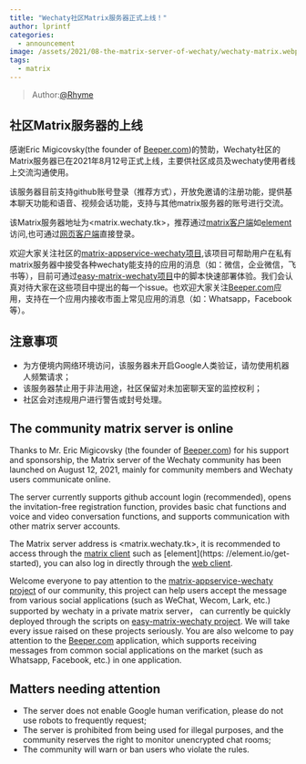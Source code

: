 ```yaml
---
title: "Wechaty社区Matrix服务器正式上线！"
author: lprintf
categories:
  - announcement
image: /assets/2021/08-the-matrix-server-of-wechaty/wechaty-matrix.webp
tags:
  - matrix
---
```


> Author:[@Rhyme](https://github.com/lprintf)

## 社区Matrix服务器的上线

感谢Eric Migicovsky(the founder of [Beeper.com](https://www.beeper.com/))的赞助，Wechaty社区的Matrix服务器已在2021年8月12号正式上线，主要供社区成员及wechaty使用者线上交流沟通使用。

该服务器目前支持github账号登录（推荐方式），开放免邀请的注册功能，提供基本聊天功能和语音、视频会话功能，支持与其他matrix服务器的账号进行交流。

该Matrix服务器地址为<matrix.wechaty.tk>，推荐通过[matrix客户端](https://matrix.org/docs/projects/try-matrix-now.html#clients)如[element](https://element.io/get-started)访问,也可通过[网页客户端](https://element.wechaty.tk/#/login)直接登录。

欢迎大家关注社区的[matrix-appservice-wechaty项目](https://github.com/wechaty/matrix-appservice-wechaty),该项目可帮助用户在私有matrix服务器中接受各种wechaty能支持的应用的消息（如：微信，企业微信，飞书等），目前可通过[easy-matrix-wechaty项目](https://github.com/lprintf/easy-matrix-wechaty)中的脚本快速部署体验。我们会认真对待大家在这些项目中提出的每一个issue。也欢迎大家关注[Beeper.com](https://www.beeper.com/)应用，支持在一个应用内接收市面上常见应用的消息（如：Whatsapp，Facebook等）。

## 注意事项

- 为方便境内网络环境访问，该服务器未开启Google人类验证，请勿使用机器人频繁请求；
- 该服务器禁止用于非法用途，社区保留对未加密聊天室的监控权利；
- 社区会对违规用户进行警告或封号处理。

## The community matrix server is online

Thanks to Mr. Eric Migicovsky (the founder of [Beeper.com](https://www.beeper.com/)) for his support and sponsorship, the Matrix server of the Wechaty community has been launched on August 12, 2021, mainly for community members and Wechaty users communicate online.

The server currently supports github account login (recommended), opens the invitation-free registration function, provides basic chat functions and voice and video conversation functions, and supports communication with other matrix server accounts.

The Matrix server address is <matrix.wechaty.tk>, it is recommended to access through the [matrix client](https://matrix.org/docs/projects/try-matrix-now.html#clients) such as [element](https: //element.io/get-started), you can also log in directly through the [web client](https://element.wechaty.tk/#/login).

Welcome everyone to pay attention to the [matrix-appservice-wechaty project](https://github.com/wechaty/matrix-appservice-wechaty) of our community, this project can help users accept the message from various social applications (such as WeChat, Wecom, Lark, etc.) supported by wechaty in a private matrix server， can currently be quickly deployed through the scripts on [easy-matrix-wechaty project](https://github.com/lprintf/easy-matrix-wechaty). We will take every issue raised on these projects seriously. You are also welcome to pay attention to the [Beeper.com](https://www.beeper.com/) application, which supports receiving messages from common social applications on the market (such as Whatsapp, Facebook, etc.) in one application.

## Matters needing attention

- The server does not enable Google human verification, please do not use robots to frequently request;
- The server is prohibited from being used for illegal purposes, and the community reserves the right to monitor unencrypted chat rooms;
- The community will warn or ban users who violate the rules.

